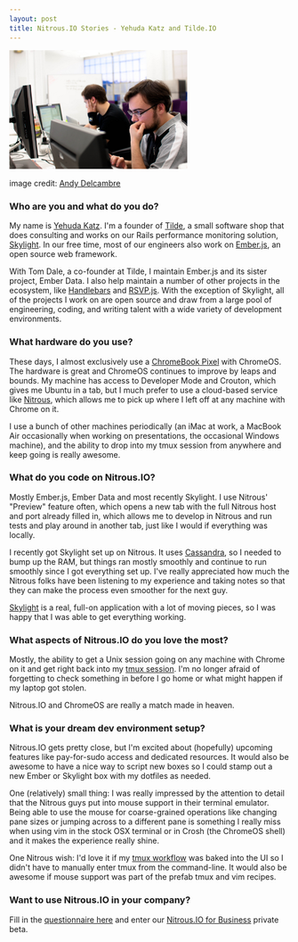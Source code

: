 ```yaml
---
layout: post
title: Nitrous.IO Stories - Yehuda Katz and Tilde.IO
---
```


<div class="heroshot">
  <img src="/images/katz.jpg" width="320" alt="yehuda katz and carl lerche" />
  <p>image credit: <a target="_blank" href="http://www.flickr.com/photos/adelcambre/4120661510/">Andy Delcambre</a></p>
</div>

### Who are you and what do you do?

My name is [Yehuda Katz](http://yehudakatz.com).  I'm a founder of [Tilde](http://tilde.io), a small software shop that does consulting and works on our Rails performance monitoring solution, [Skylight](https://www.skylight.io).  In our free time, most of our engineers also work on [Ember.js](http://emberjs.com), an open source web framework. <!--break-->

With Tom Dale, a co-founder at Tilde, I maintain Ember.js and its sister project, Ember Data.  I also help maintain a number of other projects in the ecosystem, like [Handlebars](http://handlebarsjs.com/) and [RSVP.js](https://github.com/tildeio/rsvp.js).  With the exception of Skylight, all of the projects I work on are open source and draw from a large pool of engineering, coding, and writing talent with a wide variety of development environments.

###  What hardware do you use?

These days, I almost exclusively use a [ChromeBook Pixel](http://www.google.com/intl/en_us/chrome/devices/chromebook-pixel/) with ChromeOS.  The hardware is great and ChromeOS continues to improve by leaps and bounds. My machine has access to Developer Mode and Crouton, which gives me Ubuntu in a tab, but I much prefer to use a cloud-based service like [Nitrous](https://www.nitrous.io), which allows me to pick up where I left off at any machine with Chrome on it.

I use a bunch of other machines periodically (an iMac at work, a MacBook Air occasionally when working on presentations, the occasional Windows machine), and the ability to drop into my tmux session from anywhere and keep going is really awesome.

### What do you code on Nitrous.IO?

Mostly Ember.js, Ember Data and most recently Skylight.  I use Nitrous' "Preview" feature often, which opens a new tab with the full Nitrous host and port already filled in, which allows me to develop in Nitrous and run tests and play around in another tab, just like I would if everything was locally.

I recently got Skylight set up on Nitrous.  It uses [Cassandra](http://cassandra.apache.org/), so I needed to bump up the RAM, but things ran mostly smoothly and continue to run smoothly since I got everything set up.  I've really appreciated how much the Nitrous folks have been listening to my experience and taking notes so that they can make the process even smoother for the next guy.

[Skylight](https://www.skylight.io) is a real, full-on application with a lot of moving pieces, so I was happy that I was able to get everything working.

### What aspects of Nitrous.IO do you love the most?

Mostly, the ability to get a Unix session going on any machine with Chrome on it and get right back into my [tmux session](http://robots.thoughtbot.com/post/2641409235/a-tmux-crash-course).  I'm no longer afraid of forgetting to check something in before I go home or what might happen if my laptop got stolen.

Nitrous.IO and ChromeOS are really a match made in heaven.

### What is your dream dev environment setup?

Nitrous.IO gets pretty close, but I'm excited about (hopefully) upcoming features like pay-for-sudo access and dedicated resources.   It would also be awesome to have a nice way to script new boxes so I could stamp out a new Ember or Skylight box with my dotfiles as needed. 
 
One (relatively) small thing: I was really impressed by the attention to detail that the Nitrous guys put into mouse support in their terminal emulator.  Being able to use the mouse for coarse-grained operations like changing pane sizes or jumping across to a different pane is something I really miss when using vim in the stock OSX terminal or in Crosh (the ChromeOS shell) and it makes the experience really shine.

One Nitrous wish: I'd love it if my [tmux workflow](http://robots.thoughtbot.com/post/2641409235/a-tmux-crash-course) was baked into the UI so I didn't have to manually enter tmux from the command-line. It would also be awesome if mouse support was part of the prefab tmux and vim recipes.

### Want to use Nitrous.IO in your company?

Fill in the [questionnaire here](https://www.nitrous.io/business) and enter our [Nitrous.IO for Business](https://www.nitrous.io/business) private beta.
